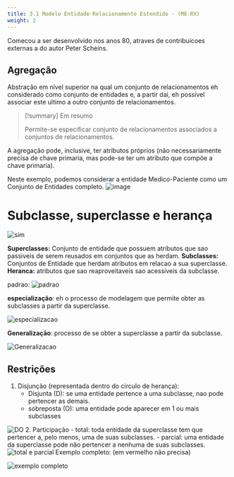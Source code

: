 ```yaml
---
title: 3.1 Modelo Entidade-Relacionamento Estendido - (ME-RX)
weight: 2
---
```


Comecou a ser desenvolvido nos anos 80, atraves de contribuicoes externas a do autor Peter Scheins.

## Agregação
Abstração em nível superior na qual um conjunto de relacionamentos eh considerado como conjunto de entidades e, a partir dai, eh possível associar este ultimo a outro conjunto de relacionamentos.

> [!summary] Em resumo
>
> Permite-se especificar conjunto de relacionamentos associados a conjuntos de relacionamentos.


A agregação pode, inclusive, ter atributos próprios (não necessariamente precisa de chave primaria, mas pode-se ter um atributo que compõe a chave primaria).

Neste exemplo, podemos considerar a entidade Medico-Paciente como um Conjunto de Entidades completo.
![image](../public/1743531342_grim.png)

# Subclasse, superclasse e herança

![sim](../public/1743533794_grim.png)

__Superclasses:__ Conjunto de entidade que possuem atributos que sao passiveis de serem reusados em conjuntos que as herdam.
__Subclasses:__ Conjuntos de Entidade que herdam atributos em relacao a sua superclasse.
__Heranca:__ atributos que sao reaproveitaveis sao acessiveis da subclasse.

padrao:
![padrao](../public/1743534007_grim.png)

__especialização__: eh o processo de modelagem que permite obter as subclasses a partir da superclasse.

![especializacao](../public/1743534266_grim.png)


__Generalização__: processo de se obter a superclasse a partir da subclasse.

![Generalizacao](../public/1743534478_grim.png)

## Restrições
1. Disjunção (representada dentro do circulo de herança):
	- Disjunta (D): se uma entidade pertence a uma subclasse, nao pode pertencer as demais.
	- sobreposta (O): uma entidade pode aparecer em 1 ou mais subclasses

![DO](../public/1743534706_grim.png)
2. Participação
	- total: toda entidade da superclasse tem que pertencer a, pelo menos, uma de suas subclasses.
	- parcial:  uma entidade da superclasse pode não pertencer a nenhuma de suas subclasses.
![total e parcial](../public/1743535162_grim.png)
Exemplo completo: (em vermelho não precisa)

![exemplo completo](../public/1743536045_grim.png)
